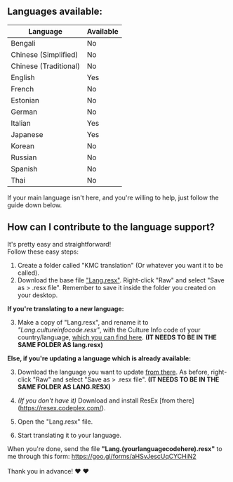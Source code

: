 ## Languages available:
Language | Available
------------ | -------------
Bengali | No
Chinese (Simplified) | No
Chinese (Traditional) | No
English | Yes
French | No
Estonian | No
German | No
Italian | Yes
Japanese | Yes
Korean | No
Russian | No
Spanish | No
Thai | No

If your main language isn't here, and you're willing to help, just follow the guide down below.

## How can I contribute to the language support?
It's pretty easy and straightforward!<br>
Follow these easy steps:

1. Create a folder called "KMC translation" (Or whatever you want it to be called).
2. Download the base file ["Lang.resx"](https://github.com/KaleidonKep99/Keppys-MIDI-Converter/blob/master/KeppyMIDIConverter/Languages/Lang.resx). Right-click "Raw" and select "Save as > .resx file". Remember to save it inside the folder you created on your desktop.

**If you're translating to a new language:**

3. Make a copy of "Lang.resx", and rename it to *"Lang.cultureinfocode.resx"*, with the Culture Info code of your country/language, [which you can find here](http://timtrott.co.uk/culture-codes/). **(IT NEEDS TO BE IN THE SAME FOLDER AS lang.resx)**

**Else, if you're updating a language which is already available:**

3. Download the language you want to update [from there](https://github.com/KaleidonKep99/Keppys-MIDI-Converter/tree/master/KeppyMIDIConverter/Languages). As before, right-click "Raw" and select "Save as > .resx file". **(IT NEEDS TO BE IN THE SAME FOLDER AS LANG.RESX)**

4. *(If you don't have it)* Download and install ResEx [from there] (https://resex.codeplex.com/).
5. Open the "Lang.resx" file.
6. Start translating it to your language.

When you're done, send the file **"Lang.(yourlanguagecodehere).resx"** to me through this form: https://goo.gl/forms/aHSvJescUqCYCHiN2<br><br>
Thank you in advance! :heart: :heart:

